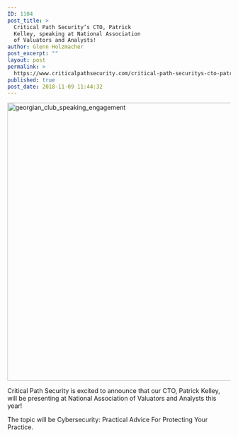 ```yaml
---
ID: 1104
post_title: >
  Critical Path Security’s CTO, Patrick
  Kelley, speaking at National Association
  of Valuators and Analysts!
author: Glenn Holzmacher
post_excerpt: ""
layout: post
permalink: >
  https://www.criticalpathsecurity.com/critical-path-securitys-cto-patrick-kelley-speaking-at-national-association-of-valuators-and-analysts/
published: true
post_date: 2018-11-09 11:44:32
---
```

<img title="georgian_club_speaking_engagement" src="https://www.criticalpathsecurity.com/wp-content/uploads/2018/11/georgian_club_speaking_engagement.png" alt="georgian_club_speaking_engagement" width="1200" height="627" />

Critical Path Security is excited to announce that our CTO, Patrick Kelley, will be presenting at National Association of Valuators and Analysts this year!

The topic will be Cybersecurity: Practical Advice For Protecting Your Practice.